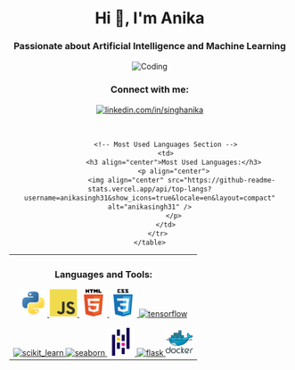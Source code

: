 <h1 align="center">Hi 👋, I'm Anika</h1>
<h3 align="center">Passionate about Artificial Intelligence and Machine Learning</h3>

<div align="center">
    <img 
        align="center" 
        alt="Coding" 
        width="400" 
        src="https://i.pinimg.com/originals/e5/bd/3a/e5bd3a2f2cf2f6f4dad0f531b92564be.gif">
</div>

<h3 align="center">Connect with me:</h3>
<p align="center">
    <a href="https://linkedin.com/in/singhanika" target="_blank">
        <img align="center" src="https://raw.githubusercontent.com/rahuldkjain/github-profile-readme-generator/master/src/images/icons/Social/linked-in-alt.svg" alt="linkedin.com/in/singhanika" height="30" width="40" />
    </a>
</p>

<br>

<!-- Creating a flexbox layout for Skills and Most Used Languages -->
<div align="center">
    <table>
        <tr>
            <!-- Skills Section -->
            <td>
                <h3 align="center">Languages and Tools:</h3>
                <div align="center">
                    <!-- First Row -->
                    <a href="https://www.python.org" target="_blank">
                        <img src="https://raw.githubusercontent.com/devicons/devicon/master/icons/python/python-original.svg" alt="python" width="50" height="50"/>
                    </a>
                    <a href="https://developer.mozilla.org/en-US/docs/Web/JavaScript" target="_blank">
                        <img src="https://raw.githubusercontent.com/devicons/devicon/master/icons/javascript/javascript-original.svg" alt="javascript" width="50" height="50"/>
                    </a>
                    <a href="https://www.w3.org/html/" target="_blank">
                        <img src="https://raw.githubusercontent.com/devicons/devicon/master/icons/html5/html5-original-wordmark.svg" alt="html5" width="50" height="50"/>
                    </a>
                    <a href="https://www.w3schools.com/css/" target="_blank">
                        <img src="https://raw.githubusercontent.com/devicons/devicon/master/icons/css3/css3-original-wordmark.svg" alt="css3" width="50" height="50"/>
                    </a>
                    <a href="https://www.tensorflow.org" target="_blank">
                        <img src="https://www.vectorlogo.zone/logos/tensorflow/tensorflow-icon.svg" alt="tensorflow" width="50" height="50"/>
                    </a>
                </div>
                <br>
                <div align="center">
                    <!-- Second Row -->
                    <a href="https://scikit-learn.org/" target="_blank">
                        <img src="https://upload.wikimedia.org/wikipedia/commons/0/05/Scikit_learn_logo_small.svg" alt="scikit_learn" width="50" height="50"/>
                    </a>
                    <a href="https://seaborn.pydata.org/" target="_blank">
                        <img src="https://seaborn.pydata.org/_images/logo-mark-lightbg.svg" alt="seaborn" width="50" height="50"/>
                    </a>
                    <a href="https://pandas.pydata.org/" target="_blank">
                        <img src="https://raw.githubusercontent.com/devicons/devicon/2ae2a900d2f041da66e950e4d48052658d850630/icons/pandas/pandas-original.svg" alt="pandas" width="50" height="50"/>
                    </a>
                    <a href="https://flask.palletsprojects.com/" target="_blank">
                        <img src="https://www.vectorlogo.zone/logos/pocoo_flask/pocoo_flask-icon.svg" alt="flask" width="50" height="50"/>
                    </a>
                    <a href="https://www.docker.com/" target="_blank">
                        <img src="https://raw.githubusercontent.com/devicons/devicon/master/icons/docker/docker-original-wordmark.svg" alt="docker" width="50" height="50"/>
                    </a>
                </div>
            </td>

            <!-- Most Used Languages Section -->
            <td>
                <h3 align="center">Most Used Languages:</h3>
                <p align="center">
                    <img align="center" src="https://github-readme-stats.vercel.app/api/top-langs?username=anikasingh31&show_icons=true&locale=en&layout=compact" alt="anikasingh31" />
                </p>
            </td>
        </tr>
    </table>
</div>
